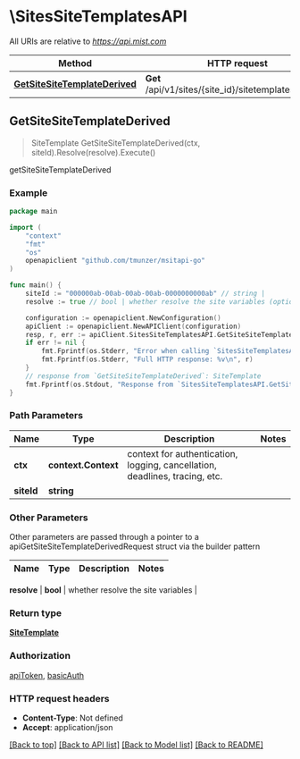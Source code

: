# \SitesSiteTemplatesAPI

All URIs are relative to *https://api.mist.com*

Method | HTTP request | Description
------------- | ------------- | -------------
[**GetSiteSiteTemplateDerived**](SitesSiteTemplatesAPI.md#GetSiteSiteTemplateDerived) | **Get** /api/v1/sites/{site_id}/sitetemplates/derived | getSiteSiteTemplateDerived



## GetSiteSiteTemplateDerived

> SiteTemplate GetSiteSiteTemplateDerived(ctx, siteId).Resolve(resolve).Execute()

getSiteSiteTemplateDerived



### Example

```go
package main

import (
	"context"
	"fmt"
	"os"
	openapiclient "github.com/tmunzer/msitapi-go"
)

func main() {
	siteId := "000000ab-00ab-00ab-00ab-0000000000ab" // string | 
	resolve := true // bool | whether resolve the site variables (optional)

	configuration := openapiclient.NewConfiguration()
	apiClient := openapiclient.NewAPIClient(configuration)
	resp, r, err := apiClient.SitesSiteTemplatesAPI.GetSiteSiteTemplateDerived(context.Background(), siteId).Resolve(resolve).Execute()
	if err != nil {
		fmt.Fprintf(os.Stderr, "Error when calling `SitesSiteTemplatesAPI.GetSiteSiteTemplateDerived``: %v\n", err)
		fmt.Fprintf(os.Stderr, "Full HTTP response: %v\n", r)
	}
	// response from `GetSiteSiteTemplateDerived`: SiteTemplate
	fmt.Fprintf(os.Stdout, "Response from `SitesSiteTemplatesAPI.GetSiteSiteTemplateDerived`: %v\n", resp)
}
```

### Path Parameters


Name | Type | Description  | Notes
------------- | ------------- | ------------- | -------------
**ctx** | **context.Context** | context for authentication, logging, cancellation, deadlines, tracing, etc.
**siteId** | **string** |  | 

### Other Parameters

Other parameters are passed through a pointer to a apiGetSiteSiteTemplateDerivedRequest struct via the builder pattern


Name | Type | Description  | Notes
------------- | ------------- | ------------- | -------------

 **resolve** | **bool** | whether resolve the site variables | 

### Return type

[**SiteTemplate**](SiteTemplate.md)

### Authorization

[apiToken](../README.md#apiToken), [basicAuth](../README.md#basicAuth)

### HTTP request headers

- **Content-Type**: Not defined
- **Accept**: application/json

[[Back to top]](#) [[Back to API list]](../README.md#documentation-for-api-endpoints)
[[Back to Model list]](../README.md#documentation-for-models)
[[Back to README]](../README.md)


